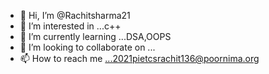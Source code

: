 - 👋 Hi, I’m @Rachitsharma21
- 👀 I’m interested in ...c++
- 🌱 I’m currently learning ...DSA,OOPS
- 💞️ I’m looking to collaborate on ...
- 📫 How to reach me ...2021pietcsrachit136@poornima.org 

<!---
Rachitsharma21/Rachitsharma21 is a ✨ special ✨ repository because its `README.md` (this file) appears on your GitHub profile.
You can click the Preview link to take a look at your changes.
--->
